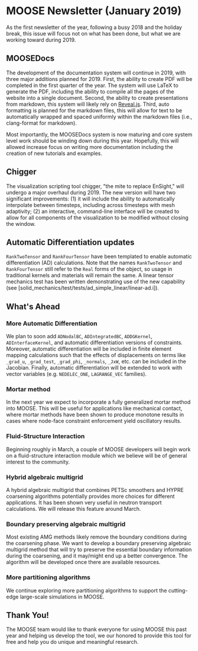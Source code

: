 # MOOSE Newsletter (January 2019)

As the first newsletter of the year, following a busy 2018 and the holiday break, this issue will
focus not on what has been done, but what we are working toward during 2019.

## MOOSEDocs

The development of the documentation system will continue in 2019, with three major additions planned
for 2019. First, the ability to create PDF will be completed in the first quarter of the year. The
system will use LaTeX to generate the PDF, including the ability to compile all the pages of the
website into a single document. Second, the ability to create presentations from markdown, this
system will likely rely on [Reveal.js](https://revealjs.com). Third, auto formatting is planned
for the markdown files, this will allow for text to be automatically wrapped and spaced uniformly
within the markdown files (i.e., clang-format for markdown).

Most importantly, the MOOSEDocs system is now maturing and core system level work should be winding
down during this year. Hopefully, this will allowed increase focus on writing more documentation
including the creation of new tutorials and examples.

## Chigger

The visualization scripting tool chigger, "the mite to replace EnSight," will undergo a major
overhaul during 2019. The new version will have two significant improvements: (1) it will include
the ability to automatically interpolate between timesteps, including across timesteps with
mesh adaptivity; (2) an interactive, command-line interface will be created to allow for all
components of the visualization to be modified without closing the window.

## Automatic Differentiation updates

`RankTwoTensor` and `RankFourTensor` have been templated to enable automatic
differentiation (AD) calculations. Note that the names `RankTwoTensor` and
`RankFourTensor` still refer to the `Real` forms of the object, so usage in
traditional kernels and materials will remain the same. A linear tensor
mechanics test has been written demonstrating use of the new capability (see
[solid_mechanics/test/tests/ad_simple_linear/linear-ad.i]).

## What's Ahead

### More Automatic Differentiation

We plan to soon add `ADNodalBC`, `ADIntegratedBC`, `ADDGKernel`,
`ADInterfaceKernel`, and automatic differentiation versions of
constraints. Moreover, automatic differentiation will be included in finite
element mapping calculations such that the effects of displacements on terms like `_grad_u`,
`_grad_test`, `_grad_phi`, `_normals`, `_JxW`, etc. can be included in the
Jacobian. Finally, automatic differentiation will be extended to work with
vector variables (e.g. `NEDELEC_ONE`, `LAGRANGE_VEC` families).

### Mortar method

In the next year we expect to incorporate a fully generalized mortar method into
MOOSE. This will be useful for applications like mechanical contact, where
mortar methods have been shown to produce monotone results in cases where
node-face constraint enforcement yield oscillatory results.

### Fluid-Structure Interaction

Beginning roughly in March, a couple of MOOSE developers will begin work on a
fluid-structure interaction module which we believe will be of general interest
to the community.

### Hybrid algebraic multigrid

A hybrid algebraic multigrid that combines PETSc smoothers and HYPRE coarsening algorithms
potentially provides more choices for different applications. It has been shown very useful
in neutron transport calculations. We will release this feature around March.

### Boundary preserving algebraic multigrid

Most existing AMG methods likely remove the boundary conditions during the coarsening phase.
We want to develop a boundary preserving algebraic multigrid method that will try to preserve
the essential boundary information during the coarsening, and it may/might end up a better convergence. The
algorithm will be developed once there are available resources.

### More partitioning algorithms

We continue exploring more partitioning algorithms to support the cutting-edge large-scale simulations
in MOOSE.

## Thank You!

The MOOSE team would like to thank everyone for using MOOSE this past year and helping us develop the
tool, we our honored to provide this tool for free and help you do unique and meaningful research.
